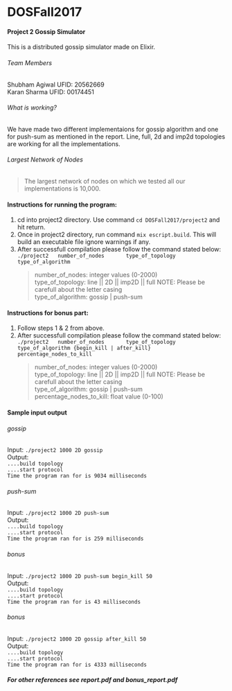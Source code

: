 # DOSFall2017
#### Project 2 Gossip Simulator
This is a distributed gossip simulator made on Elixir.
###### Team Members
Shubham Agiwal UFID: 20562669<br>
Karan Sharma   UFID: 00174451<br>
###### What is working?
We have made two different implementaions for gossip algorithm and one for push-sum as mentioned in the report. Line, full, 2d and imp2d topologies are working for all the implementations.
###### Largest Network of Nodes
> The largest network of nodes on which we tested all our implementations is 10,000.


#### Instructions for running the program:
1. cd into project2 directory. Use command `cd DOSFall2017/project2` and hit return.
2. Once in project2 directory, run command `mix escript.build`. This will build an executable file ignore warnings if any.
3. After successfull compilation please follow the command stated below:<br>
    `./project2	  number_of_nodes		type_of_topology	type_of_algorithm`<br>
    > number_of_nodes: integer values (0-2000)<br>
    > type_of_topology: line || 2D || imp2D || full NOTE: Please be carefull about the letter casing<br>
    > type_of_algorithm: gossip | push-sum <br>
    
#### Instructions for bonus part:
1. Follow steps 1 & 2 from above.
2. After successfull compilation please follow the command stated below:<br>
    `./project2	  number_of_nodes		type_of_topology	type_of_algorithm {begin_kill | after_kill} percentage_nodes_to_kill`<br>
    > number_of_nodes: integer values (0-2000)<br>
    > type_of_topology: line || 2D || imp2D || full NOTE: Please be carefull about the letter casing<br>
    > type_of_algorithm: gossip | push-sum <br>
    > percentage_nodes_to_kill: float value (0-100)
    
#### Sample input output<br>
###### gossip<br>
Input: `./project2 1000 2D gossip`<br>
Output: <br>
`....build topology`<br> `....start protocol` <br> `Time the program ran for is 9034 milliseconds `
###### push-sum<br>
Input: `./project2 1000 2D push-sum`<br>
Output: <br>
`....build topology`<br> `....start protocol` <br> `Time the program ran for is 259 milliseconds `
###### bonus<br>
Input: `./project2 1000 2D push-sum begin_kill 50`<br>
Output: <br>
`....build topology`<br> `....start protocol` <br> `Time the program ran for is 43 milliseconds `

###### bonus<br>
Input: `./project2 1000 2D gossip after_kill 50`<br>
Output: <br>
`....build topology`<br> `....start protocol` <br> `Time the program ran for is 4333 milliseconds `

##### For other references see report.pdf and bonus_report.pdf


